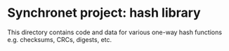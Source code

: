 # Synchronet project: hash library

This directory contains code and data for various one-way hash functions
e.g. checksums, CRCs, digests, etc.

